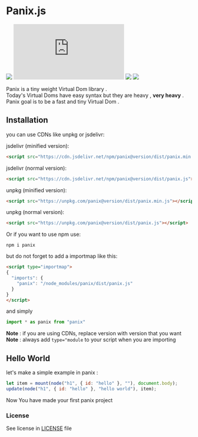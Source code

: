 # Panix.js

![](https://img.shields.io/codefactor/grade/github/mehanalavimajd/panix?label=Code%20Quality) ![GitHub file size in bytes](https://img.shields.io/github/size/mehanalavimajd/panix/dist/panix.min.js?label=minified%20sized) ![](https://img.shields.io/depfu/mehanalavimajd/panix) ![](https://img.shields.io/github/last-commit/mehanalavimajd/panix)

Panix is a tiny weight Virtual Dom library . <br>
Today's Virtual Doms have easy syntax but they are heavy , **very heavy** . <br>
Panix goal is to be a fast and tiny Virtual Dom .

## Installation

you can use CDNs like unpkg or jsdelivr:

jsdelivr (minified version):

```html
<script src="https://cdn.jsdelivr.net/npm/panix@version/dist/panix.min.js"></script>
```

jsdelivr (normal version):

```html
<script src="https://cdn.jsdelivr.net/npm/panix@version/dist/panix.js"></script>
```

unpkg (minified version):

```html
<script src="https://unpkg.com/panix@version/dist/panix.min.js"></script>
```

unpkg (normal version):

```html
<script src="https://unpkg.com/panix@version/dist/panix.js"></script>
```
Or if you want to use npm use:
```
npm i panix
```
but do not forget to add a importmap like this:
```html
<script type="importmap">
{
  "imports": {
    "panix": "/node_modules/panix/dist/panix.js"
  }
}
</script>
```
and simply
```js
import * as panix from "panix"
```

**Note** : if you are using CDNs, replace version with version that you want
**Note** : always add `type="module` to your script when you are importing
## Hello World

let's make a simple example in panix :

```js
let item = mount(node("h1", { id: "hello" }, ""), document.body);
update(node("h1", { id: "hello" }, "hello world"), item);
```

Now You have made your first panix project

### License

See license in [LICENSE](LICENSE) file
